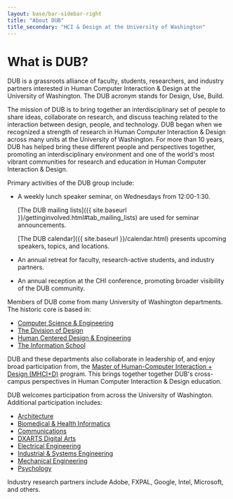 ```yaml
---
layout: base/bar-sidebar-right
title: "About DUB"
title_secondary: "HCI & Design at the University of Washington"
---
```


# What is DUB?

DUB is a grassroots alliance of faculty, students, researchers, and
industry partners interested in Human Computer Interaction & Design at the 
University of Washington. The DUB acronym stands for Design, Use, Build. 

The mission of DUB is to bring together an interdisciplinary set of people to share ideas, 
collaborate on research, and discuss teaching related to the interaction between design, people, and technology. 
DUB began when we recognized a strength of research in Human Computer Interaction & Design 
across many units at the University of Washington. For more than 10 years, DUB has helped bring these 
different people and perspectives together, promoting an interdisciplinary environment and 
one of the world's most vibrant communities for research and education in Human Computer Interaction & Design. 

Primary activities of the DUB group include: 

- A weekly lunch speaker seminar, on Wednesdays from 12:00-1:30. 

  [The DUB mailing lists]({{ site.baseurl }}/gettinginvolved.html#tab_mailing_lists) are used for seminar announcements.
  
  [The DUB calendar]({{ site.baseurl }}/calendar.html) presents upcoming speakers, topics, and locations.
- An annual retreat for faculty, research-active students, and industry partners.
- An annual reception at the CHI conference, promoting broader visibility of the DUB community.

Members of DUB come from many University of Washington departments. The historic core is based in:

- [Computer Science & Engineering](http://www.cs.washington.edu) 
- [The Division of Design](http://art.washington.edu/design)
- [Human Centered Design & Engineering](http://www.hcde.washington.edu) 
- [The Information School](http://ischool.uw.edu)

DUB and these departments also collaborate in leadership of, and enjoy broad participation from, 
the [Master of Human-Computer Interaction + Design (MHCI+D)](http://mhcid.washington.edu) program.
This brings together together DUB's cross-campus perspectives in Human Computer Interaction & Design education.

DUB welcomes participation from across the University of Washington. Additional participation includes:

- [Architecture](http://arch.be.washington.edu/)
- [Biomedical & Health Informatics](http://www.bhi.washington.edu)
- [Communications](http://www.com.washington.edu/)
- [DXARTS Digital Arts](http://dxarts.washington.edu)
- [Electrical Engineering](http://www.ee.washington.edu/) 
- [Industrial & Systems Engineering](http://depts.washington.edu/ie/)
- [Mechanical Engineering](http://www.me.washington.edu/)
- [Psychology](http://www.psych.uw.edu/)
 
Industry research partners include Adobe, FXPAL, Google, Intel, Microsoft, and others.
